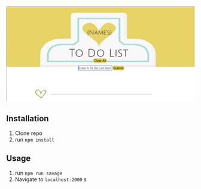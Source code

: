 ![img](public/HoneyCombTodoListApp.jpg)

## Installation

1. Clone repo
2. run `npm install`

## Usage

1. run `npm run savage`
2. Navigate to `localhost:2000`
s
